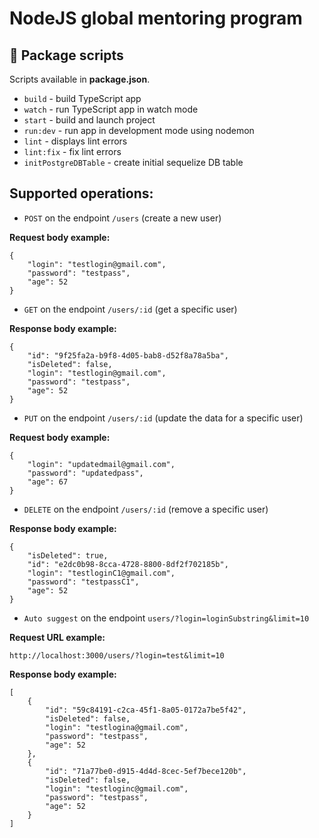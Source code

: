 # NodeJS global mentoring program

## 👀 Package scripts

Scripts available in **package.json**.

- `build` - build TypeScript app
- `watch` - run TypeScript app in watch mode
- `start` - build and launch project
- `run:dev` - run app in development mode using nodemon
- `lint` - displays lint errors
- `lint:fix` - fix lint errors
- `initPostgreDBTable` - create initial sequelize DB table

## Supported operations:

- `POST` on the endpoint `/users` (create a new user)

**Request body example:**
```
{
    "login": "testlogin@gmail.com",
    "password": "testpass",
    "age": 52
}
```


- `GET` on the endpoint `/users/:id` (get a specific user)

**Response body example:**
```
{
    "id": "9f25fa2a-b9f8-4d05-bab8-d52f8a78a5ba",
    "isDeleted": false,
    "login": "testlogin@gmail.com",
    "password": "testpass",
    "age": 52
}
```


- `PUT` on the endpoint `/users/:id` (update the data for a specific user)

**Request body example:**
```
{
    "login": "updatedmail@gmail.com",
    "password": "updatedpass",
    "age": 67
}
```


- `DELETE` on the endpoint `/users/:id` (remove a specific user)

**Response body example:**
```
{
    "isDeleted": true,
    "id": "e2dc0b98-8cca-4728-8800-8df2f702185b",
    "login": "testloginC1@gmail.com",
    "password": "testpassC1",
    "age": 52
}
```


- `Auto suggest` on the endpoint `users/?login=loginSubstring&limit=10`

**Request URL example:**
```
http://localhost:3000/users/?login=test&limit=10
```
**Response body example:**
```
[
    {
        "id": "59c84191-c2ca-45f1-8a05-0172a7be5f42",
        "isDeleted": false,
        "login": "testlogina@gmail.com",
        "password": "testpass",
        "age": 52
    },
    {
        "id": "71a77be0-d915-4d4d-8cec-5ef7bece120b",
        "isDeleted": false,
        "login": "testloginc@gmail.com",
        "password": "testpass",
        "age": 52
    }
]
```

